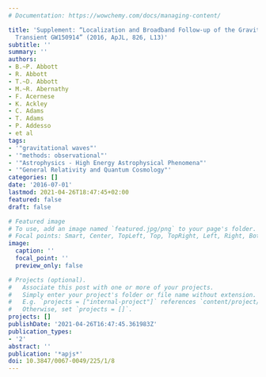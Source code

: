 ```yaml
---
# Documentation: https://wowchemy.com/docs/managing-content/

title: 'Supplement: “Localization and Broadband Follow-up of the Gravitational-wave
  Transient GW150914” (2016, ApJL, 826, L13)'
subtitle: ''
summary: ''
authors:
- B.~P. Abbott
- R. Abbott
- T.~D. Abbott
- M.~R. Abernathy
- F. Acernese
- K. Ackley
- C. Adams
- T. Adams
- P. Addesso
- et al
tags:
- '"gravitational waves"'
- '"methods: observational"'
- '"Astrophysics - High Energy Astrophysical Phenomena"'
- '"General Relativity and Quantum Cosmology"'
categories: []
date: '2016-07-01'
lastmod: 2021-04-26T18:47:45+02:00
featured: false
draft: false

# Featured image
# To use, add an image named `featured.jpg/png` to your page's folder.
# Focal points: Smart, Center, TopLeft, Top, TopRight, Left, Right, BottomLeft, Bottom, BottomRight.
image:
  caption: ''
  focal_point: ''
  preview_only: false

# Projects (optional).
#   Associate this post with one or more of your projects.
#   Simply enter your project's folder or file name without extension.
#   E.g. `projects = ["internal-project"]` references `content/project/deep-learning/index.md`.
#   Otherwise, set `projects = []`.
projects: []
publishDate: '2021-04-26T16:47:45.361983Z'
publication_types:
- '2'
abstract: ''
publication: '*apjs*'
doi: 10.3847/0067-0049/225/1/8
---
```

